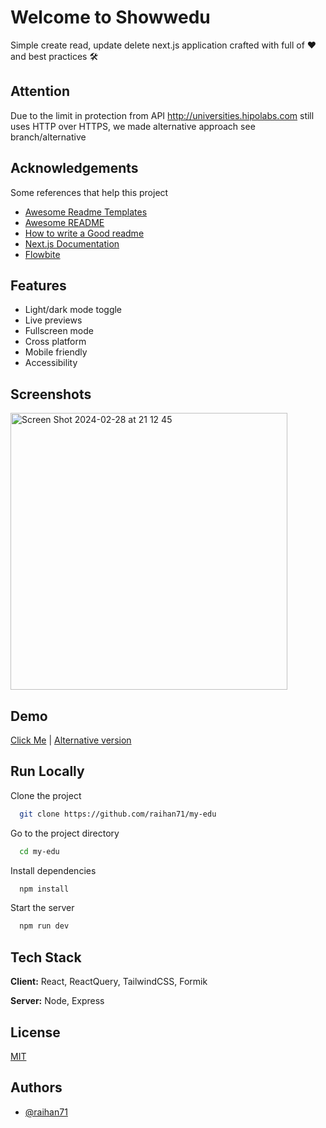 
# Welcome to Showwedu

Simple create read, update delete next.js application crafted with full of ♥️ and best practices 🛠 

## Attention

Due to the limit in protection from API http://universities.hipolabs.com still uses HTTP over HTTPS, we made alternative approach see branch/alternative

## Acknowledgements

Some references that help this project

 - [Awesome Readme Templates](https://awesomeopensource.com/project/elangosundar/awesome-README-templates)
 - [Awesome README](https://github.com/matiassingers/awesome-readme)
 - [How to write a Good readme](https://bulldogjob.com/news/449-how-to-write-a-good-readme-for-your-github-project)
 - [Next.js Documentation](https://nextjs.org/docs)
 - [Flowbite](https://nextjs.org/docs)


## Features

- Light/dark mode toggle
- Live previews
- Fullscreen mode
- Cross platform
- Mobile friendly
- Accessibility


## Screenshots

<img width="443" alt="Screen Shot 2024-02-28 at 21 12 45" src="https://github.com/raihan71/my-edu/assets/31585789/e27cb948-d72b-4486-9493-cfbef167927b">



## Demo

[Click Me](https://my-edu-nine.vercel.app/)
|
[Alternative version](https://my-edu-git-alternative-raihan71.vercel.app?_vercel_share=bx3hxjSjKdNl1Pr69Ywx7JtpFP2KKLI7)


## Run Locally

Clone the project

```bash
  git clone https://github.com/raihan71/my-edu
```

Go to the project directory

```bash
  cd my-edu
```

Install dependencies

```bash
  npm install
```

Start the server

```bash
  npm run dev
```


## Tech Stack

**Client:** React, ReactQuery, TailwindCSS, Formik

**Server:** Node, Express


## License

[MIT](https://choosealicense.com/licenses/mit/)


## Authors

- [@raihan71](https://www.github.com/raihan71)

